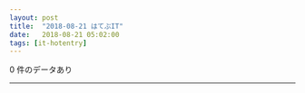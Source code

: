 ```yaml
---
layout: post
title:  "2018-08-21 はてぶIT"
date:   2018-08-21 05:02:00
tags: [it-hotentry]
---
```

0 件のデータあり

<hr>

